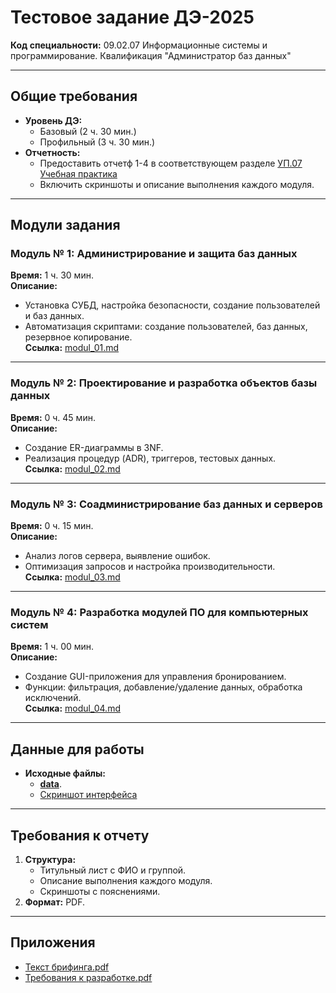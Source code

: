 # Тестовое задание ДЭ-2025
**Код специальности:** 09.02.07 Информационные системы и программирование. Квалификация "Администратор баз данных"   

---

## Общие требования  
- **Уровень ДЭ:**  
  - Базовый (2 ч. 30 мин.)  
  - Профильный (3 ч. 30 мин.)  
- **Отчетность:**  
  - Предоставить отчетф 1-4 в соответствующем разделе [УП.07 Учебная практика](https://e-learning.bmstu.ru/mtkp/course/view.php?id=633) 
  - Включить скриншоты и описание выполнения каждого модуля.  

---

## Модули задания  

### Модуль № 1: Администрирование и защита баз данных  
**Время:** 1 ч. 30 мин.  
**Описание:**  
- Установка СУБД, настройка безопасности, создание пользователей и баз данных.  
- Автоматизация скриптами: создание пользователей, баз данных, резервное копирование.  
**Ссылка:** [modul_01.md](modul_01.md)  

---

### Модуль № 2: Проектирование и разработка объектов базы данных  
**Время:** 0 ч. 45 мин.  
**Описание:**  
- Создание ER-диаграммы в 3NF.  
- Реализация процедур (ADR), триггеров, тестовых данных.  
**Ссылка:** [modul_02.md](modul_02.md)  

---

### Модуль № 3: Соадминистрирование баз данных и серверов  
**Время:** 0 ч. 15 мин.  
**Описание:**  
- Анализ логов сервера, выявление ошибок.  
- Оптимизация запросов и настройка производительности.  
**Ссылка:** [modul_03.md](modul_03.md)  

---

### Модуль № 4: Разработка модулей ПО для компьютерных систем  
**Время:** 1 ч. 00 мин.  
**Описание:**  
- Создание GUI-приложения для управления бронированием.  
- Функции: фильтрация, добавление/удаление данных, обработка исключений.  
**Ссылка:** [modul_04.md](modul_04.md)  

---

## Данные для работы  
- **Исходные файлы:**  
  - [**data**](https://github.com/BosenkoTM/DE-MTKP/tree/main/de/2025/tipovoe_zadanie/data).  
  - [Скриншот интерфейса](data/ui_db.jpg)  

---

## Требования к отчету  
1. **Структура:**  
   - Титульный лист с ФИО и группой.  
   - Описание выполнения каждого модуля.  
   - Скриншоты с пояснениями.  
2. **Формат:** PDF.  

---

## Приложения  
- [Текст брифинга.pdf](data/Текст_брифинга.pdf)  
- [Требования к разработке.pdf](data/Требования_к_разработке.pdf)  
